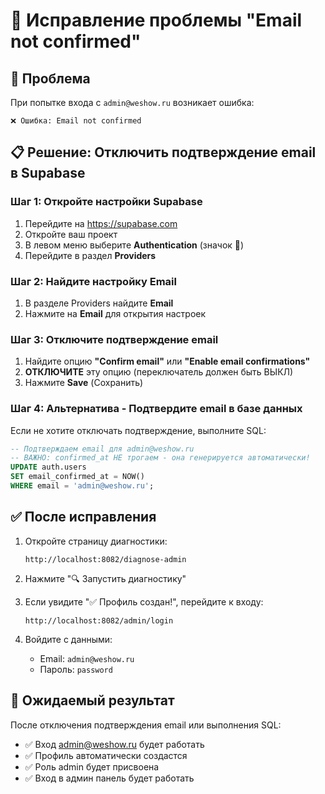 # 🔧 Исправление проблемы "Email not confirmed"

## 🎯 Проблема
При попытке входа с `admin@weshow.ru` возникает ошибка:
```
❌ Ошибка: Email not confirmed
```

## 📋 Решение: Отключить подтверждение email в Supabase

### Шаг 1: Откройте настройки Supabase
1. Перейдите на https://supabase.com
2. Откройте ваш проект
3. В левом меню выберите **Authentication** (значок 🔐)
4. Перейдите в раздел **Providers**

### Шаг 2: Найдите настройку Email
1. В разделе Providers найдите **Email**
2. Нажмите на **Email** для открытия настроек

### Шаг 3: Отключите подтверждение email
1. Найдите опцию **"Confirm email"** или **"Enable email confirmations"**
2. **ОТКЛЮЧИТЕ** эту опцию (переключатель должен быть ВЫКЛ)
3. Нажмите **Save** (Сохранить)

### Шаг 4: Альтернатива - Подтвердите email в базе данных
Если не хотите отключать подтверждение, выполните SQL:

```sql
-- Подтверждаем email для admin@weshow.ru
-- ВАЖНО: confirmed_at НЕ трогаем - она генерируется автоматически!
UPDATE auth.users 
SET email_confirmed_at = NOW()
WHERE email = 'admin@weshow.ru';
```

## ✅ После исправления

1. Откройте страницу диагностики:
   ```
   http://localhost:8082/diagnose-admin
   ```

2. Нажмите "🔍 Запустить диагностику"

3. Если увидите "✅ Профиль создан!", перейдите к входу:
   ```
   http://localhost:8082/admin/login
   ```

4. Войдите с данными:
   - Email: `admin@weshow.ru`
   - Пароль: `password`

## 🎯 Ожидаемый результат

После отключения подтверждения email или выполнения SQL:
- ✅ Вход admin@weshow.ru будет работать
- ✅ Профиль автоматически создастся
- ✅ Роль admin будет присвоена
- ✅ Вход в админ панель будет работать

